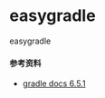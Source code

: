 # easygradle
easygradle

#### 参考资料
- [gradle docs 6.5.1](https://docs.gradle.org/current/userguide/custom_plugins.html#sec:custom_plugins_standalone_project)